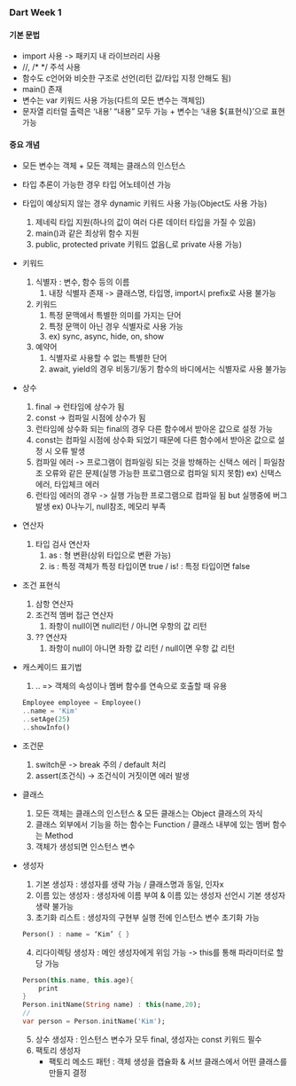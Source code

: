 ### Dart Week 1
#### 기본 문법
- import 사용 -> 패키지 내 라이브러리 사용
- //, /* */ 주석 사용
- 함수도 c언어와 비슷한 구조로 선언(리턴 값/타입 지정 안해도 됨)
- main() 존재
- 변수는 var 키워드 사용 가능(다트의 모든 변수는 객체임)
- 문자열 리터럴 출력은 ‘내용’ “내용” 모두 가능 + 변수는 ‘내용 ${표현식}’으로 표현 가능

#### 중요 개념
- 모든 변수는 객체 + 모든 객체는 클래스의 인스턴스
- 타입 추론이 가능한 경우 타입 어노테이션 가능
- 타입이 예상되지 않는 경우 dynamic 키워드 사용 가능(Object도 사용 가능)
    1. 제네릭 타입 지원(하나의 값이 여러 다른 데이터 타입을 가질 수 있음)
    2. main()과 같은 최상위 함수 지원
    3. public, protected private 키워드 없음(_로 private 사용 가능)
- 키워드
    1. 식별자 : 변수, 함수 등의 이름
        1. 내장 식별자 존재 -> 클래스명, 타입명, import시 prefix로 사용 불가능
    2. 키워드
        1. 특정 문맥에서 특별한 의미를 가지는 단어
        2. 특정 문맥이 아닌 경우 식별자로 사용 가능
        3. ex) sync, async, hide, on, show
    3. 예약어
        1. 식별자로 사용할 수 없는 특별한 단어
        2. await, yield의 경우 비동기/동기 함수의 바디에서는 식별자로 사용 불가능
- 상수
    1. final -> 런타임에 상수가 됨
    2. const -> 컴파일 시점에 상수가 됨
    3. 런타임에 상수화 되는 final의 경우 다른 함수에서 받아온 값으로 설정 가능
    4. const는 컴파일 시점에 상수화 되었기 때문에 다른 함수에서 받아온 값으로 설정 시 오류 발생
    5. 컴파일 에러 -> 프로그램이 컴파일링 되는 것을 방해하는 신택스 에러 | 파일참조 오류와 같은 문제(실행 가능한 프로그램으로 컴파일 되지 못함) ex) 신택스 에러, 타입체크 에러
    6. 런타임 에러의 경우 -> 실행 가능한 프로그램으로 컴파일 됨 but 실행중에 버그 발생 ex) 0나누기, null참조, 메모리 부족
- 연산자
    1. 타입 검사 연산자
        1. as : 형 변환(상위 타입으로 변환 가능)
        2. is : 특정 객체가 특정 타입이면 true / is! : 특정 타입이면 false
- 조건 표현식
    1. 삼항 연산자
    2. 조건적 멤버 접근 연산자
        1. 좌항이 null이면 null리턴 / 아니면 우항의 값 리턴
    3. ?? 연산자
        1. 좌항이 null이 아니면 좌항 값 리턴 / null이면 우항 값 리턴
- 캐스케이드 표기법
    1. .. => 객체의 속성이나 멤버 함수를 연속으로 호출할 때 유용
    ```dart
    Employee employee = Employee()
    ..name = 'Kim'
    ..setAge(25)
    ..showInfo()
    ```

- 조건문
    1. switch문 -> break 주의 / default 처리
    2. assert(조건식) -> 조건식이 거짓이면 에러 발생
- 클래스
    1. 모든 객체는 클래스의 인스턴스 & 모든 클래스는 Object 클래스의 자식
    2. 클래스 외부에서 기능을 하는 함수는 Function / 클래스 내부에 있는 멤버 함수는 Method
    3. 객체가 생성되면 인스턴스 변수
- 생성자
    1. 기본 생성자 : 생성자를 생략 가능 / 클래스명과 동일, 인자x
    2. 이름 있는 생성자 : 생성자에 이름 부여 & 이름 있는 생성자 선언시 기본 생성자 생략 불가능
    3. 초기화 리스트 : 생성자의 구현부 실행 전에 인스턴스 변수 초기화 가능
    ```dart
    Person() : name = ‘Kim’ { }
    ```

    4. 리다이렉팅 생성자 : 메인 생성자에게 위임 가능 -> this를 통해 파라미터로 할당 가능
    ```dart
    Person(this.name, this.age){
        print
    }
    Person.initName(String name) : this(name,20);
    //
    var person = Person.initName('Kim');
    ```
    
    5. 상수 생성자 : 인스턴스 변수가 모두 final, 생성자는 const 키워드 필수
    6. 팩토리 생성자
        - 팩토리 메소드 패턴 : 객체 생성을 캡슐화 & 서브 클래스에서 어떤 클래스를 만들지 결정